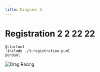 ```yaml
---
title: Diagrams 2
---
```


# Registration 2 2 22 22

```plantuml
@startuml
!include ./3-registration.puml
@enduml
```

![Drag Racing](Dragster.jpg)


